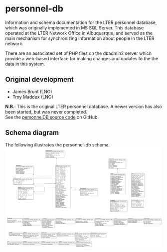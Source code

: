# personnel-db

Information and schema documentation for the LTER personnel database, which
was originally implemented in MS SQL Server. This database operated at the LTER
Network Office in Albuquerque, and served as the main mechanism for synchronizing
information about people in the LTER network.

There are an associated set of PHP files on the dbadmin2 server which provide
a web-based interface for making changes and updates to the the data in this system.

## Original development
- James Brunt (LNO)
- Troy Maddux (LNO)

__N.B.__: This is the original LTER personnel database.  A newer version has also
been started, but was never completed.  
See the [personnelDB source code](https://github.com/lter/personnelDB/) on GitHub.

## Schema diagram
The following illustrates the personnel-db schema.
![Schema diagram.](schema/personnel-db-schema.png?raw=true)
